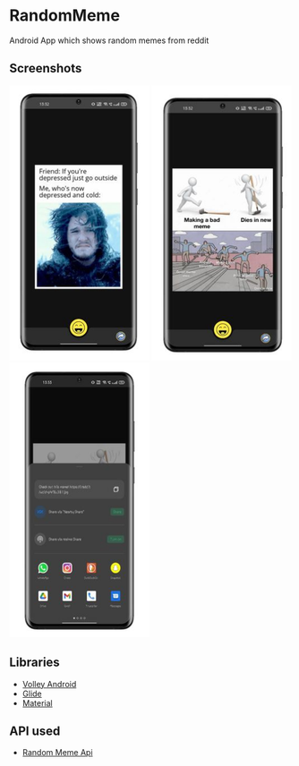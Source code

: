 # RandomMeme
Android App which shows random memes from reddit

## Screenshots

<div class="column">
  <img src="https://github.com/hamzaazizofficial/RandomMeme/blob/master/app/src/main/res/drawable/WhatsApp%20Image%202021-12-06%20at%2015.32.53%20(1).jpg" width="250" height="492" />

  <img src="https://github.com/hamzaazizofficial/RandomMeme/blob/master/app/src/main/res/drawable/WhatsApp%20Image%202021-12-06%20at%2015.32.53%20(2).jpg" width="250" height="492" />
  
  <img src="https://github.com/hamzaazizofficial/RandomMeme/blob/master/app/src/main/res/drawable/WhatsApp%20Image%202021-12-06%20at%2015.32.53%20(3).jpg" width="250" height="492"/>
</div>

## Libraries

- [Volley Android](https://developer.android.com/training/volley)
- [Glide](https://github.com/bumptech/glide)
- [Material](https://material.io/develop/android)

## API used
- [Random Meme Api](https://meme-api.herokuapp.com/gimme)
